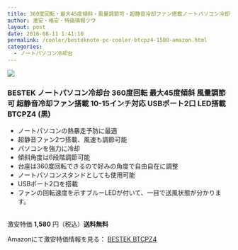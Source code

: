 ```yaml
---
title: 360度回転・最大45度傾斜・風量調節可・超静音冷却ファン搭載ノートパソコン冷却台BESTEK BTCPZ4が特価1,580円！送料無料！
author: 激安・格安・特価情報ツウ
layout: post
date: 2016-08-11 1:41:10
permalink: /cooler/besteknote-pc-cooler-btcpz4-1580-amazon.html
categories:
  - ノートパソコン冷却台
---
```


<div class="img-bg2 img_L">
<a href="https://www.amazon.co.jp/gp/product/B00OAZGYBU/ref=as_li_qf_sp_asin_il?ie=UTF8&camp=247&creative=1211&creativeASIN=B00OAZGYBU&linkCode=as2&tag=tokkajohotsu-22" target="_blank"><img border="0" src="//ws-fe.amazon-adsystem.com/widgets/q?_encoding=UTF8&ASIN=B00OAZGYBU&Format=_SL160_&ID=AsinImage&MarketPlace=JP&ServiceVersion=20070822&WS=1&tag=tokkajohotsu-22" ></a><img src="//ir-jp.amazon-adsystem.com/e/ir?t=tokkajohotsu-22&l=as2&o=9&a=B00OAZGYBU" width="1" height="1" border="0" alt="" style="border:none !important; margin:0px !important;" />
</div>

### BESTEK ノートパソコン冷却台 360度回転 最大45度傾斜 風量調節可 超静音冷却ファン搭載 10-15インチ対応 USBポート2口 LED搭載 BTCPZ4 (黒)
<!--more-->

* ノートパソコンの熱暴走予防に最適
* 超静音ファン2つ搭載、風速も調節可能
* パソコンを強力に冷却
* 傾斜角度は6段階調節可能
* 台座は360度回転できるので好みの角度で自由自在に調整
* ノートパソコンスタンドとしても使用可能
* USBポート2口を搭載
* ファンの回転速度を示すブルーLEDが付いて、一目で送風状態が分かります。

<br clear="all" />激安特価 <span class="tokka-price"><strong>1,580</strong></span> 円（税込）**送料無料**

Amazonにて激安特価情報を見る： <span class="fs150p"><a href="https://www.amazon.co.jp/gp/product/B00OAZGYBU/ref=as_li_qf_sp_asin_il?ie=UTF8&camp=247&creative=1211&creativeASIN=B00OAZGYBU&linkCode=as2&tag=tokkajohotsu-22" target="_blank">BESTEK BTCPZ4</a></span>
